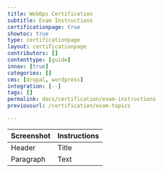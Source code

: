 ```yaml
---
title: WebOps Certification
subtitle: Exam Instructions
certificationpage: true
showtoc: true
type: certificationpage
layout: certificationpage
contributors: []
contenttype: [guide]
innav: [true]
categories: []
cms: [drupal, wordpress]
integration: [--]
tags: []
permalink: docs/certification/exam-instructions
previousurl: /certification/exam-topics

---
```




| Screenshot      | Instructions |
| ----------- | ----------- |
| Header      | Title       |
| Paragraph   | Text        |
